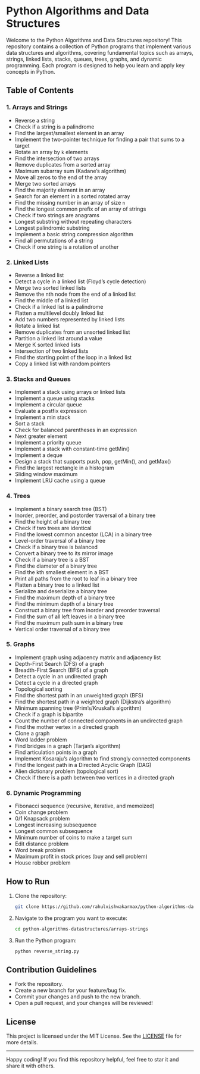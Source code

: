 # Python Algorithms and Data Structures

Welcome to the Python Algorithms and Data Structures repository! This repository contains a collection of Python programs that implement various data structures and algorithms, covering fundamental topics such as arrays, strings, linked lists, stacks, queues, trees, graphs, and dynamic programming. Each program is designed to help you learn and apply key concepts in Python.

## Table of Contents

### 1. Arrays and Strings
- Reverse a string
- Check if a string is a palindrome
- Find the largest/smallest element in an array
- Implement the two-pointer technique for finding a pair that sums to a target
- Rotate an array by `k` elements
- Find the intersection of two arrays
- Remove duplicates from a sorted array
- Maximum subarray sum (Kadane’s algorithm)
- Move all zeros to the end of the array
- Merge two sorted arrays
- Find the majority element in an array
- Search for an element in a sorted rotated array
- Find the missing number in an array of size `n`
- Find the longest common prefix of an array of strings
- Check if two strings are anagrams
- Longest substring without repeating characters
- Longest palindromic substring
- Implement a basic string compression algorithm
- Find all permutations of a string
- Check if one string is a rotation of another

### 2. Linked Lists
- Reverse a linked list
- Detect a cycle in a linked list (Floyd’s cycle detection)
- Merge two sorted linked lists
- Remove the nth node from the end of a linked list
- Find the middle of a linked list
- Check if a linked list is a palindrome
- Flatten a multilevel doubly linked list
- Add two numbers represented by linked lists
- Rotate a linked list
- Remove duplicates from an unsorted linked list
- Partition a linked list around a value
- Merge K sorted linked lists
- Intersection of two linked lists
- Find the starting point of the loop in a linked list
- Copy a linked list with random pointers

### 3. Stacks and Queues
- Implement a stack using arrays or linked lists
- Implement a queue using stacks
- Implement a circular queue
- Evaluate a postfix expression
- Implement a min stack
- Sort a stack
- Check for balanced parentheses in an expression
- Next greater element
- Implement a priority queue
- Implement a stack with constant-time getMin()
- Implement a deque
- Design a stack that supports push, pop, getMin(), and getMax()
- Find the largest rectangle in a histogram
- Sliding window maximum
- Implement LRU cache using a queue

### 4. Trees
- Implement a binary search tree (BST)
- Inorder, preorder, and postorder traversal of a binary tree
- Find the height of a binary tree
- Check if two trees are identical
- Find the lowest common ancestor (LCA) in a binary tree
- Level-order traversal of a binary tree
- Check if a binary tree is balanced
- Convert a binary tree to its mirror image
- Check if a binary tree is a BST
- Find the diameter of a binary tree
- Find the kth smallest element in a BST
- Print all paths from the root to leaf in a binary tree
- Flatten a binary tree to a linked list
- Serialize and deserialize a binary tree
- Find the maximum depth of a binary tree
- Find the minimum depth of a binary tree
- Construct a binary tree from inorder and preorder traversal
- Find the sum of all left leaves in a binary tree
- Find the maximum path sum in a binary tree
- Vertical order traversal of a binary tree

### 5. Graphs
- Implement graph using adjacency matrix and adjacency list
- Depth-First Search (DFS) of a graph
- Breadth-First Search (BFS) of a graph
- Detect a cycle in an undirected graph
- Detect a cycle in a directed graph
- Topological sorting
- Find the shortest path in an unweighted graph (BFS)
- Find the shortest path in a weighted graph (Dijkstra’s algorithm)
- Minimum spanning tree (Prim’s/Kruskal’s algorithm)
- Check if a graph is bipartite
- Count the number of connected components in an undirected graph
- Find the mother vertex in a directed graph
- Clone a graph
- Word ladder problem
- Find bridges in a graph (Tarjan’s algorithm)
- Find articulation points in a graph
- Implement Kosaraju’s algorithm to find strongly connected components
- Find the longest path in a Directed Acyclic Graph (DAG)
- Alien dictionary problem (topological sort)
- Check if there is a path between two vertices in a directed graph

### 6. Dynamic Programming
- Fibonacci sequence (recursive, iterative, and memoized)
- Coin change problem
- 0/1 Knapsack problem
- Longest increasing subsequence
- Longest common subsequence
- Minimum number of coins to make a target sum
- Edit distance problem
- Word break problem
- Maximum profit in stock prices (buy and sell problem)
- House robber problem

## How to Run

1. Clone the repository:
   ```bash
   git clone https://github.com/rahulvishwakarmax/python-algorithms-datastructures.git
   ```

2. Navigate to the program you want to execute:
   ```bash
   cd python-algorithms-datastructures/arrays-strings
   ```

3. Run the Python program:
   ```bash
   python reverse_string.py
   ```

## Contribution Guidelines

- Fork the repository.
- Create a new branch for your feature/bug fix.
- Commit your changes and push to the new branch.
- Open a pull request, and your changes will be reviewed!

## License

This project is licensed under the MIT License. See the [LICENSE](LICENSE) file for more details.

---

Happy coding! If you find this repository helpful, feel free to star it and share it with others.

